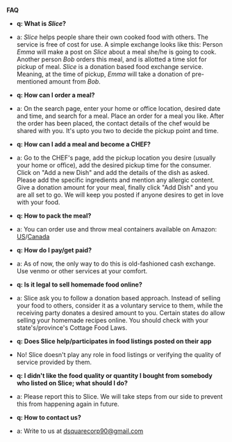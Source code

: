 **FAQ**
- **q: What is *Slice*?**
- a: *Slice* helps people share their own cooked food with others. The service is free of cost for use. A simple exchange looks like this: Person *Emma* will make a post on *Slice* about a meal she/he is going to cook. Another person *Bob* orders this meal, and is allotted a time slot for pickup of meal. *Slice* is a donation based food exchange service. Meaning, at the time of pickup, *Emma* will take a donation of pre-mentioned amount from *Bob*.

- **q: How can I order a meal?**
- a: On the search page, enter your home or office location, desired date and time, and search for a meal. Place an order for a meal you like. After the order has been placed, the contact details of the chef would be shared with you. It's upto you two to decide the pickup point and time.

- **q: How can I add a meal and become a CHEF?**
- a: Go to the CHEF's page, add the pickup location you desire (usually your home or office), add the desired pickup time for the consumer. 
            Click on \"Add a new Dish\" and add the details of the dish as asked. Please add the specific ingredients and mention any allergic content. 
            Give a donation amount for your meal, finally click \"Add Dish\" and you are all set to go. We will keep you posted if anyone desires to get in love with your food.

- **q: How to pack the meal?**
- a: You can order use and throw meal containers available on Amazon: [US](https://www.amazon.com/gp/search?ie=UTF8&tag=dsquare-20&linkCode=ur2&linkId=542dea51444b9da8476466c0e0bf9dbf&camp=1789&creative=9325&index=aps&keywords=use%20and%20throw%20lunch%20boxes)/[Canada](https://www.amazon.ca/gp/search?ie=UTF8&tag=dsquare-20&linkCode=ur2&linkId=542dea51444b9da8476466c0e0bf9dbf&camp=1789&creative=9325&index=aps&keywords=use%20and%20throw%20lunch%20boxes)

- **q: How do I pay/get paid?**
- a: As of now, the only way to do this is old-fashioned cash exchange. Use venmo or other services at your comfort.

- **q: Is it legal to sell homemade food online?**
- a: Slice ask you to follow a donation based approach. Instead of selling your food to others, consider it as a voluntary service to them,
while the receiving party donates a desired amount to you.
Certain states do allow selling your homemade recipes online. You should check with your state's/province's Cottage Food Laws. 

- **q: Does Slice help/participates in food listings posted on their app**
- No! Slice doesn't play any role in food listings or verifying the quality of service provided by them. 

- **q: I didn't like the food quality or quantity I bought from somebody who listed on Slice; what should I do?**
- a: Please report this to Slice. We will take steps from our side to prevent this from happening again in future. 

- **q: How to contact us?**
- a: Write to us at dsquarecorp90@gmail.com
